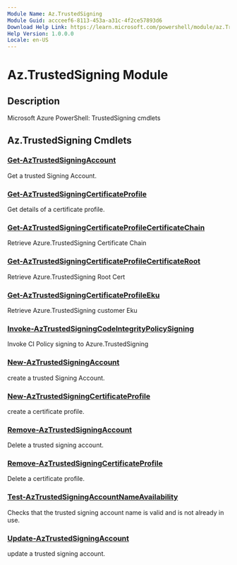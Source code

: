 ```yaml
---
Module Name: Az.TrustedSigning
Module Guid: accceef6-8113-453a-a31c-4f2ce57893d6
Download Help Link: https://learn.microsoft.com/powershell/module/az.TrustedSigning
Help Version: 1.0.0.0
Locale: en-US
---
```


# Az.TrustedSigning Module
## Description
Microsoft Azure PowerShell: TrustedSigning cmdlets

## Az.TrustedSigning Cmdlets
### [Get-AzTrustedSigningAccount](Get-AzTrustedSigningAccount.md)
Get a trusted Signing Account.

### [Get-AzTrustedSigningCertificateProfile](Get-AzTrustedSigningCertificateProfile.md)
Get details of a certificate profile.

### [Get-AzTrustedSigningCertificateProfileCertificateChain](Get-AzTrustedSigningCertificateProfileCertificateChain.md)
Retrieve Azure.TrustedSigning Certificate Chain

### [Get-AzTrustedSigningCertificateProfileCertificateRoot](Get-AzTrustedSigningCertificateProfileCertificateRoot.md)
Retrieve Azure.TrustedSigning Root Cert

### [Get-AzTrustedSigningCertificateProfileEku](Get-AzTrustedSigningCertificateProfileEku.md)
Retrieve Azure.TrustedSigning customer Eku

### [Invoke-AzTrustedSigningCodeIntegrityPolicySigning](Invoke-AzTrustedSigningCodeIntegrityPolicySigning.md)
Invoke CI Policy signing to Azure.TrustedSigning

### [New-AzTrustedSigningAccount](New-AzTrustedSigningAccount.md)
create a trusted Signing Account.

### [New-AzTrustedSigningCertificateProfile](New-AzTrustedSigningCertificateProfile.md)
create a certificate profile.

### [Remove-AzTrustedSigningAccount](Remove-AzTrustedSigningAccount.md)
Delete a trusted signing account.

### [Remove-AzTrustedSigningCertificateProfile](Remove-AzTrustedSigningCertificateProfile.md)
Delete a certificate profile.

### [Test-AzTrustedSigningAccountNameAvailability](Test-AzTrustedSigningAccountNameAvailability.md)
Checks that the trusted signing account name is valid and is not already in use.

### [Update-AzTrustedSigningAccount](Update-AzTrustedSigningAccount.md)
update a trusted signing account.

